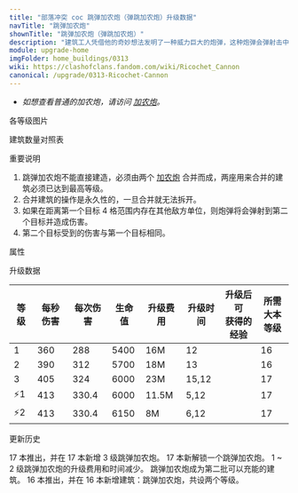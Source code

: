 ```yaml
---
title: "部落冲突 coc 跳弹加农炮（弹跳加农炮）升级数据"
navTitle: "跳弹加农炮"
shownTitle: "跳弹加农炮（弹跳加农炮）"
description: "建筑工人凭借他的奇妙想法发明了一种威力巨大的炮弹，这种炮弹会弹射击中第二个目标。"
module: upgrade-home
imgFolder: home_buildings/0313
wiki: https://clashofclans.fandom.com/wiki/Ricochet_Cannon
canonical: /upgrade/0313-Ricochet-Cannon
---
```


- *如想查看普通的加农炮，请访问 [加农炮](/upgrade/0301-Cannon)。*

<UnitInfo :folder="$frontmatter.imgFolder" imgSrc="Ricochet_Cannon3.png" :imgAlt="$frontmatter.navTitle" :description="$frontmatter.description" :isSmallImg="true" />

<SmallTitle>各等级图片</SmallTitle>

<Panel>
    <UnitImgGroup :folder="$frontmatter.imgFolder">
        <UnitImg imgTitle="建造中" imgSrc="Ricochet_Cannon_Ruin.png" />
        <UnitImg imgTitle="1 级" imgSrc="Ricochet_Cannon1.png" />
        <UnitImg imgTitle="2 级" imgSrc="Ricochet_Cannon2.png" />
        <UnitImg imgTitle="3 级" imgSrc="Ricochet_Cannon3.png" />
    </UnitImgGroup>
</Panel>

<SmallTitle>建筑数量对照表</SmallTitle>

<BuildingNum>
    <BuildingNumRow title="大本等级" num="1 - 15, 16, 17" />
    <BuildingNumRow title="建筑数量" num="     0,  2,  3" />
</BuildingNum>

<SmallTitle>重要说明</SmallTitle>

1. 跳弹加农炮不能直接建造，必须由两个 [加农炮](/upgrade/0301-Cannon) 合并而成，两座用来合并的建筑必须已达到最高等级。
2. 合并建筑的操作是永久性的，一旦合并就无法拆开。
3. 如果在距离第一个目标 4 格范围内存在其他敌方单位，则炮弹将会弹射到第二个目标并造成伤害。
4. 第二个目标受到的伤害与第一个目标相同。

<SmallTitle>属性</SmallTitle>

<UnitProperties>
    <UnitProperty pKey="占地面积" pValue="3×3" />
    <UnitProperty pKey="判定面积" pValue="2×2" :isJudgeSquare="true" />
    <UnitProperty pKey="伤害类型" pValue="单体伤害" />
    <UnitProperty pKey="攻击的目标" pValue="仅地面目标" />
    <UnitProperty pKey="射程" pValue="9 格" />
    <UnitProperty pKey="攻速" pValue="0.8 秒/次" />
    <UnitProperty pKey="最远弹射距离" pValue="4 格" />
</UnitProperties>

<SmallTitle>升级数据</SmallTitle>

<script setup>
const tableExtraInfo = [
    {
        "column": 4,
        "type": "cost",
        "gpClass": "building",
        "icon": "Gold"
    },
    {
        "column": 5,
        "type": "time",
        "gpClass": "building"
    },
    {
        "column": 6,
        "type": "exp",
        "icon": "Exp"
    }
];
</script>

<UnitTable :tableExtraInfo="tableExtraInfo">

| 等级 | 每秒伤害 | 每次伤害 | 生命值 | 升级费用 | 升级时间 |升级后可<br>获得的经验| 所需<br>大本等级 |
| ---- |   ---   |   ---   |   ---  |   ---   |   ----  |        ---          |      ----      |
|   1  |   360   |  288    |  5400  |    16M  |  12     |                     |       16       |
|   2  |   390   |  312    |  5700  |    18M  |  13     |                     |       16       |
|   3  |   405   |  324    |  6000  |    23M  |  15,12  |                     |       17       |
| ⚡1  |   413   |  330.4  |  6000  |  11.5M  |   5,12  |                    |       17        |
| ⚡2  |   413   |  330.4  |  6150  |     8M  |   6,12  |                    |       17        |
</UnitTable>

<SmallTitle>更新历史</SmallTitle>

<Timeline>
    <TimelineItem date="2024/11/25">
        <TimelineRow>17 本推出，并在 17 本新增 3 级跳弹加农炮。</TimelineRow>
        <TimelineRow>17 本新解锁一个跳弹加农炮。</TimelineRow>
        <TimelineRow>1 ~ 2 级跳弹加农炮的升级费用和时间减少。</TimelineRow>
        <TimelineRow>跳弹加农炮成为第二批可以充能的建筑。</TimelineRow>
    </TimelineItem>
    <TimelineItem date="2023/12/12">
        <TimelineRow>16 本推出，并在 16 本新增建筑：跳弹加农炮，共设两个等级。</TimelineRow>
    </TimelineItem>
    <TimelineItem :historyBottom="true" />
</Timeline>